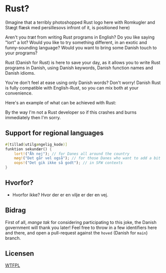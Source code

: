 # Rust?

(Imagine that a terribly photoshopped Rust logo here with Romkugler and Stægt flæsk med persillesovs infront of it, is positioned here)

Aren't you _træt_ from writing Rust programs in English? Do you like saying "lort" a lot? Would you like to try something different, in an exotic and funny-sounding language? Would you want to bring some Danish touch to your programs?

Rust (Danish for Rust) is here to save your day, as it allows you to write Rust programs in Danish, using Danish keywords, Danish function names and Danish idioms.

You're don't feel at ease using only Danish words? Don't worry! Danish Rust is fully compatible with English-Rust, so you can mix both at your convenience.

Here's an example of what can be achieved with Rust:

By the way I'm not a Rust developer so if this crashes and burns immediately then I'm sorry.

## Support for regional languages

```rust
#[tillad(utilgængelig_kode)]
funktion sekundær() {
    lort!("Åh nej"); // for Danes all around the country
    møg!("Det går vel også"); // for those Danes who want to add a bit of country flair to it
    oops!("Det gik ikke så godt"); // in SFW contexts
}
```
## Hvorfor?
 * Hvorfor ikke? Hvor der er en vilje er der en vej.

## Bidrag

First of all, _mange tak_ for considering participating to this joke, the
Danish government will thank you later! Feel free to throw in a few identifiers
here and there, and open a pull-request against the `hoved` (Danish for
`main`) branch.

## Licensen

[WTFPL](http://www.wtfpl.net/)
